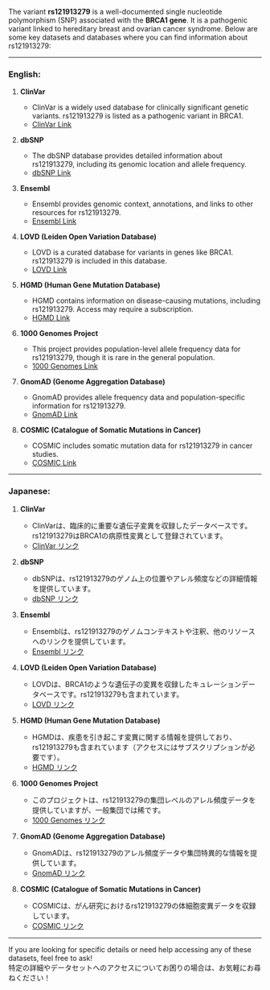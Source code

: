 The variant **rs121913279** is a well-documented single nucleotide polymorphism (SNP) associated with the **BRCA1 gene**. It is a pathogenic variant linked to hereditary breast and ovarian cancer syndrome. Below are some key datasets and databases where you can find information about rs121913279:

---

### English:
1. **ClinVar**  
   - ClinVar is a widely used database for clinically significant genetic variants. rs121913279 is listed as a pathogenic variant in BRCA1.  
   - [ClinVar Link](https://www.ncbi.nlm.nih.gov/clinvar/)  

2. **dbSNP**  
   - The dbSNP database provides detailed information about rs121913279, including its genomic location and allele frequency.  
   - [dbSNP Link](https://www.ncbi.nlm.nih.gov/snp/)  

3. **Ensembl**  
   - Ensembl provides genomic context, annotations, and links to other resources for rs121913279.  
   - [Ensembl Link](https://www.ensembl.org/)  

4. **LOVD (Leiden Open Variation Database)**  
   - LOVD is a curated database for variants in genes like BRCA1. rs121913279 is included in this database.  
   - [LOVD Link](https://www.lovd.nl/)  

5. **HGMD (Human Gene Mutation Database)**  
   - HGMD contains information on disease-causing mutations, including rs121913279. Access may require a subscription.  
   - [HGMD Link](http://www.hgmd.cf.ac.uk/)  

6. **1000 Genomes Project**  
   - This project provides population-level allele frequency data for rs121913279, though it is rare in the general population.  
   - [1000 Genomes Link](https://www.internationalgenome.org/)  

7. **GnomAD (Genome Aggregation Database)**  
   - GnomAD provides allele frequency data and population-specific information for rs121913279.  
   - [GnomAD Link](https://gnomad.broadinstitute.org/)  

8. **COSMIC (Catalogue of Somatic Mutations in Cancer)**  
   - COSMIC includes somatic mutation data for rs121913279 in cancer studies.  
   - [COSMIC Link](https://cancer.sanger.ac.uk/cosmic)  

---

### Japanese:
1. **ClinVar**  
   - ClinVarは、臨床的に重要な遺伝子変異を収録したデータベースです。rs121913279はBRCA1の病原性変異として登録されています。  
   - [ClinVar リンク](https://www.ncbi.nlm.nih.gov/clinvar/)  

2. **dbSNP**  
   - dbSNPは、rs121913279のゲノム上の位置やアレル頻度などの詳細情報を提供しています。  
   - [dbSNP リンク](https://www.ncbi.nlm.nih.gov/snp/)  

3. **Ensembl**  
   - Ensemblは、rs121913279のゲノムコンテキストや注釈、他のリソースへのリンクを提供しています。  
   - [Ensembl リンク](https://www.ensembl.org/)  

4. **LOVD (Leiden Open Variation Database)**  
   - LOVDは、BRCA1のような遺伝子の変異を収録したキュレーションデータベースです。rs121913279も含まれています。  
   - [LOVD リンク](https://www.lovd.nl/)  

5. **HGMD (Human Gene Mutation Database)**  
   - HGMDは、疾患を引き起こす変異に関する情報を提供しており、rs121913279も含まれています（アクセスにはサブスクリプションが必要です）。  
   - [HGMD リンク](http://www.hgmd.cf.ac.uk/)  

6. **1000 Genomes Project**  
   - このプロジェクトは、rs121913279の集団レベルのアレル頻度データを提供していますが、一般集団では稀です。  
   - [1000 Genomes リンク](https://www.internationalgenome.org/)  

7. **GnomAD (Genome Aggregation Database)**  
   - GnomADは、rs121913279のアレル頻度データや集団特異的な情報を提供しています。  
   - [GnomAD リンク](https://gnomad.broadinstitute.org/)  

8. **COSMIC (Catalogue of Somatic Mutations in Cancer)**  
   - COSMICは、がん研究におけるrs121913279の体細胞変異データを収録しています。  
   - [COSMIC リンク](https://cancer.sanger.ac.uk/cosmic)  

---

If you are looking for specific details or need help accessing any of these datasets, feel free to ask!  
特定の詳細やデータセットへのアクセスについてお困りの場合は、お気軽にお尋ねください！
